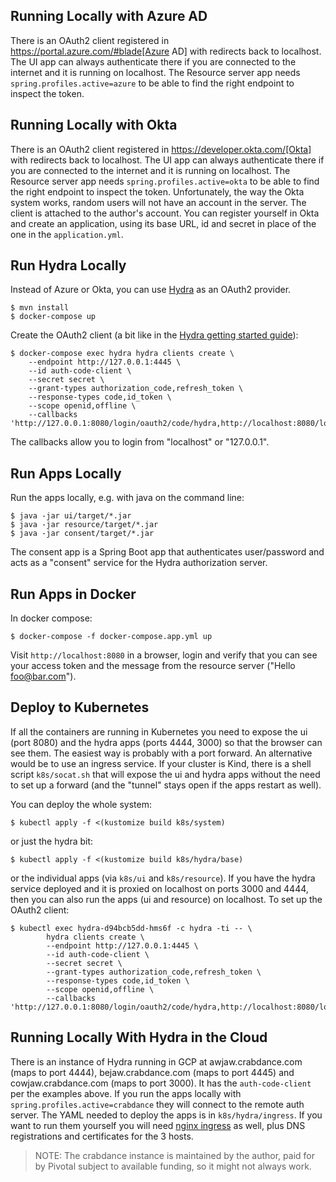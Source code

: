## Running Locally with Azure AD

There is an OAuth2 client registered in https://portal.azure.com/#blade[Azure AD] with redirects back to localhost. The UI app can always authenticate there if you are connected to the internet and it is running on localhost. The Resource server app needs `spring.profiles.active=azure` to be able to find the right endpoint to inspect the token.

## Running Locally with Okta

There is an OAuth2 client registered in https://developer.okta.com/[Okta] with redirects back to localhost. The UI app can always authenticate there if you are connected to the internet and it is running on localhost. The Resource server app needs `spring.profiles.active=okta` to be able to find the right endpoint to inspect the token. Unfortunately, the way the Okta system works, random users will not have an account in the server. The client is attached to the author's account. You can register yourself in Okta and create an application, using its base URL, id and secret in place of the one in the `application.yml`.

## Run Hydra Locally

Instead of Azure or Okta, you can use [Hydra](https://github.com/ory/hydra) as an OAuth2 provider.

```
$ mvn install
$ docker-compose up
```

Create the OAuth2 client (a bit like in the [Hydra getting started guide](https://www.ory.sh/docs/next/hydra/5min-tutorial)):

```
$ docker-compose exec hydra hydra clients create \
    --endpoint http://127.0.0.1:4445 \
    --id auth-code-client \
    --secret secret \
    --grant-types authorization_code,refresh_token \
    --response-types code,id_token \
    --scope openid,offline \
    --callbacks 'http://127.0.0.1:8080/login/oauth2/code/hydra,http://localhost:8080/login/oauth2/code/hydra'
```

The callbacks allow you to login from "localhost" or "127.0.0.1".

## Run Apps Locally

Run the apps locally, e.g. with java on the command line:

```
$ java -jar ui/target/*.jar
$ java -jar resource/target/*.jar
$ java -jar consent/target/*.jar
```

The consent app is a Spring Boot app that authenticates user/password and acts as a "consent" service for the Hydra authorization server.

## Run Apps in Docker

In docker compose:

```
$ docker-compose -f docker-compose.app.yml up
```

Visit `http://localhost:8080` in a browser, login and verify that you can see your access token and the message from the resource server ("Hello foo@bar.com").

## Deploy to Kubernetes

If all the containers are running in Kubernetes you need to expose the ui (port 8080) and the hydra apps (ports 4444, 3000) so that the browser can see them. The easiest way is probably with a port forward. An alternative would be to use an ingress service. If your cluster is Kind, there is a shell script `k8s/socat.sh` that will expose the ui and hydra apps without the need to set up a forward (and the "tunnel" stays open if the apps restart as well).

You can deploy the whole system:

```
$ kubectl apply -f <(kustomize build k8s/system)
```

or just the hydra bit:

```
$ kubectl apply -f <(kustomize build k8s/hydra/base)
```

or the individual apps (via `k8s/ui` and `k8s/resource`). If you have the hydra service deployed and it is proxied on localhost on ports 3000 and 4444, then you can also run the apps (ui and resource) on localhost. To set up the OAuth2 client:

```
$ kubectl exec hydra-d94bcb5dd-hms6f -c hydra -ti -- \
        hydra clients create \
        --endpoint http://127.0.0.1:4445 \
        --id auth-code-client \
        --secret secret \
        --grant-types authorization_code,refresh_token \
        --response-types code,id_token \
        --scope openid,offline \
        --callbacks 'http://127.0.0.1:8080/login/oauth2/code/hydra,http://localhost:8080/login/oauth2/code/hydra'
```

## Running Locally With Hydra in the Cloud

There is an instance of Hydra running in GCP at awjaw.crabdance.com (maps to port 4444), bejaw.crabdance.com (maps to port 4445) and cowjaw.crabdance.com (maps to port 3000). It has the `auth-code-client` per the examples above. If you run the apps locally with `spring.profiles.active=crabdance` they will connect to the remote auth server. The YAML needed to deploy the apps is in `k8s/hydra/ingress`. If you want to run them yourself you will need [nginx ingress](https://github.com/kubernetes/ingress-nginx/) as well, plus DNS registrations and certificates for the 3 hosts.

> NOTE: The crabdance instance is maintained by the author, paid for by Pivotal subject to available funding, so it might not always work.
